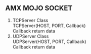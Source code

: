 AMX MOJO SOCKET
----------------------------------------------------------------------
1. TCPServer Class   
TCPServer(HOST, PORT, Callback)   
Callback return data
2. UDPServer Class   
      UDPServer(HOST, PORT, Callback)   
      Callback return data
   
